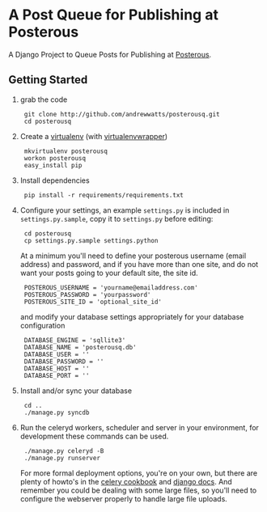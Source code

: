 A Post Queue for Publishing at Posterous
=========================================

A Django Project to Queue Posts for Publishing at [Posterous][].

Getting Started
----------------

1. grab the code

        git clone http://github.com/andrewwatts/posterousq.git
        cd posterousq

2. Create a [virtualenv][] (with [virtualenvwrapper][])

        mkvirtualenv posterousq
        workon posterousq
        easy_install pip
        
3. Install dependencies

        pip install -r requirements/requirements.txt
        
4. Configure your settings, an example `settings.py` is included in 
   `settings.py.sample`, copy it to `settings.py` before editing:

        cd posterousq
        cp settings.py.sample settings.python

   At a minimum you'll need to define your posterous username (email address)
   and password, and if you have more than one site, and do not want your
   posts going to your default site, the site id.
   
        POSTEROUS_USERNAME = 'yourname@emailaddress.com'
        POSTEROUS_PASSWORD = 'yourpassword'
        POSTEROUS_SITE_ID = 'optional_site_id'

   and modify your database settings appropriately for your database
   configuration
   
        DATABASE_ENGINE = 'sqllite3'
        DATABASE_NAME = 'posterousq.db'             
        DATABASE_USER = ''             
        DATABASE_PASSWORD = ''         
        DATABASE_HOST = ''             
        DATABASE_PORT = ''   


5. Install and/or sync your database

        cd ..
        ./manage.py syncdb
        
6. Run the celeryd workers, scheduler and server in your environment, for 
   development these commands can be used.

        ./manage.py celeryd -B
        ./manage.py runserver
        
   For more formal deployment options, you're on your own, but there are 
   plenty of howto's in the [celery cookbook][] and [django docs][]. And 
   remember you could be dealing with some large files, so you'll need to
   configure the webserver properly to handle large file uploads.



[posterous]: http://posterous.com
[celery cookbook]: http://ask.github.com/celery/cookbook/daemonizing.html
[django docs]: http://docs.djangoproject.com/en/dev/howto/deployment/
[virtualenv]: http://pypi.python.org/pypi/virtualenv
[virtualenvwrapper]: http://www.doughellmann.com/projects/virtualenvwrapper/